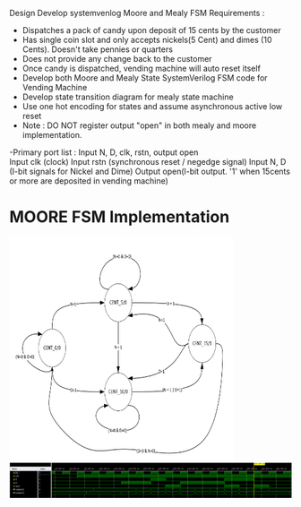 Design Develop systemvenlog Moore and Mealy FSM Requirements : 
- Dispatches a pack of candy upon deposit of 15 cents by the customer
- Has single coin slot and only accepts nickels(5 Cent) and dimes (10 Cents). Doesn't take pennies or quarters 
- Does not provide any change back to the customer 
- Once candy is dispatched, vending machine will auto reset itself 
- Develop both Moore and Mealy State SystemVerilog FSM code for Vending Machine 
- Develop state transition diagram for mealy state machine 
- Use one hot encoding for states and assume asynchronous active low reset 
- Note : DO NOT register output "open" in both mealy and moore implementation. 

-Primary port list : Input N, D, clk, rstn, output open     
Input clk (clock) 
Input rstn (synchronous reset / negedge signal) 
Input N, D (I-bit signals for Nickel and Dime) 
Output open(l-bit output. '1' when 15cents or more are deposited in vending machine) 

# MOORE FSM Implementation 
<img src="day93_2.png" width="400" height="400">
<img src="day93_1.png">
